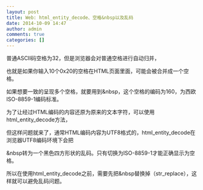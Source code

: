 ```yaml
---
layout: post
title: Web: html_entity_decode、空格&nbsp以及乱码
date: 2014-10-09 14:47
author: admin
comments: true
categories: []
---
```

普通ASCII码空格为32，但是浏览器会对普通空格进行自动归并，

也就是如果你输入10个0x20的空格在HTML页面里面，可能会被合并成一个空格。

如果想要一致的呈现多个空格，就要用到&nbsp，这个空格的编码为160，为西欧ISO-8859-1编码标准。



为了让经过HTML编码的内容还原为原来的文本字符，可以使用html_entity_decode方法，

但这样问题就来了，通常HTML编码内容为UTF8格式的，html_entity_decode在浏览器UTF8编码环境下会把

&nbsp转为一个黑色四方形状的乱码。只有切换为ISO-8859-1才能正确显示为空格。



所以在使用html_entity_decode之前，需要先把&nbsp替换掉（str_replace），这样就可以避免乱码问题。

